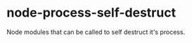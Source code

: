 node-process-self-destruct
==========================

Node modules that can be called to self destruct it's process.
